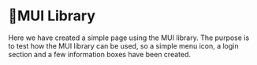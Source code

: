 # 📖MUI Library
Here we have created a simple page using the MUI library. The purpose is to test how the MUI library can be used, so a simple menu icon, a login section and a few information boxes have been created.
